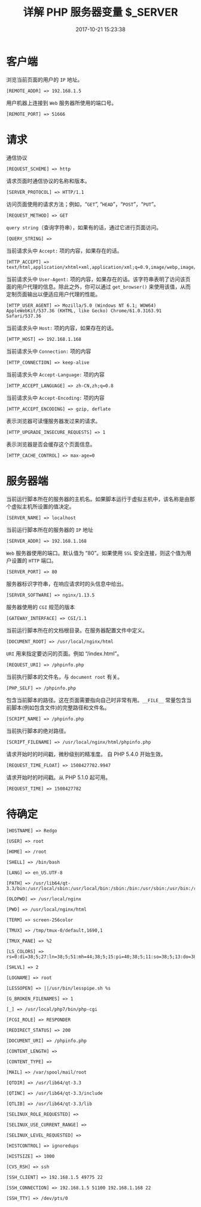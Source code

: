 ﻿---
title: 详解 PHP 服务器变量 $_SERVER
date: 2017-10-21 15:23:38
description: 总结 $_SERVER 的变量含义
tags:
categories:
- PHP
---


# 客户端
浏览当前页面的用户的 `IP` 地址。
```
[REMOTE_ADDR] => 192.168.1.5 
```
用户机器上连接到 `Web` 服务器所使用的端口号。 
```
[REMOTE_PORT] => 51666 
```

# 请求
通信协议
```
[REQUEST_SCHEME] => http 
```
请求页面时通信协议的名称和版本。
```
[SERVER_PROTOCOL] => HTTP/1.1 
```
访问页面使用的请求方法；例如，“`GET`”, “`HEAD`”，“`POST`”，“`PUT`”。 
```
[REQUEST_METHOD] => GET 
```
`query string`（查询字符串），如果有的话，通过它进行页面访问。
```
[QUERY_STRING] => 
```
当前请求头中 `Accept:` 项的内容，如果存在的话。
```
[HTTP_ACCEPT] => text/html,application/xhtml+xml,application/xml;q=0.9,image/webp,image/apng,*/*;q=0.8 
```
当前请求头中 `User-Agent:` 项的内容，如果存在的话。该字符串表明了访问该页面的用户代理的信息。除此之外，你可以通过 `get_browser()` 来使用该值，从而定制页面输出以便适应用户代理的性能。 
```
[HTTP_USER_AGENT] => Mozilla/5.0 (Windows NT 6.1; WOW64) AppleWebKit/537.36 (KHTML, like Gecko) Chrome/61.0.3163.91 Safari/537.36 
```
当前请求头中 `Host:` 项的内容，如果存在的话。
```
[HTTP_HOST] => 192.168.1.168 
```
当前请求头中 `Connection:` 项的内容
```
[HTTP_CONNECTION] => keep-alive 
```
当前请求头中 `Accept-Language:` 项的内容
```
[HTTP_ACCEPT_LANGUAGE] => zh-CN,zh;q=0.8 
```
当前请求头中 `Accept-Encoding:` 项的内容
```
[HTTP_ACCEPT_ENCODING] => gzip, deflate 
```
表示浏览器可读懂服务器发过来的请求。
```
[HTTP_UPGRADE_INSECURE_REQUESTS] => 1 
```
表示浏览器是否会缓存这个页面信息。
```
[HTTP_CACHE_CONTROL] => max-age=0 
```


# 服务器端
当前运行脚本所在的服务器的主机名。如果脚本运行于虚拟主机中，该名称是由那个虚拟主机所设置的值决定。
```
[SERVER_NAME] => localhost 
```

当前运行脚本所在的服务器的 `IP` 地址
```
[SERVER_ADDR] => 192.168.1.168 
```
`Web` 服务器使用的端口。默认值为 “80”。如果使用 `SSL` 安全连接，则这个值为用户设置的 `HTTP` 端口。
```
[SERVER_PORT] => 80 
```
服务器标识字符串，在响应请求时的头信息中给出。 
```
[SERVER_SOFTWARE] => nginx/1.13.5 
```
服务器使用的 `CGI` 规范的版本
```
[GATEWAY_INTERFACE] => CGI/1.1 
```
当前运行脚本所在的文档根目录。在服务器配置文件中定义。
```
[DOCUMENT_ROOT] => /usr/local/nginx/html 
```
`URI` 用来指定要访问的页面。例如 “/index.html”。
```
[REQUEST_URI] => /phpinfo.php 
```
当前执行脚本的文件名，与 `document root` 有关。
```
[PHP_SELF] => /phpinfo.php 
```
包含当前脚本的路径。这在页面需要指向自己时非常有用。`__FILE__` 常量包含当前脚本(例如包含文件)的完整路径和文件名。
```
[SCRIPT_NAME] => /phpinfo.php 
```
当前执行脚本的绝对路径。
```
[SCRIPT_FILENAME] => /usr/local/nginx/html/phpinfo.php 
```
请求开始时的时间戳，微秒级别的精准度。 自 PHP 5.4.0 开始生效。
```
[REQUEST_TIME_FLOAT] => 1508427782.9947 
```
请求开始时的时间戳。从 PHP 5.1.0 起可用。
```
[REQUEST_TIME] => 1508427782 
```


# 待确定

```
[HOSTNAME] => Redgo 
```
```
[USER] => root 
```
```
[HOME] => /root 
```
```
[SHELL] => /bin/bash 
```
```
[LANG] => en_US.UTF-8 
```
```
[PATH] => /usr/lib64/qt-3.3/bin:/usr/local/sbin:/usr/local/bin:/sbin:/bin:/usr/sbin:/usr/bin:/root/bin:/root/bin 
```
```
[OLDPWD] => /usr/local/nginx 
```
```
[PWD] => /usr/local/nginx/html 
```
```
[TERM] => screen-256color 
```
```
[TMUX] => /tmp/tmux-0/default,1690,1 
```
```
[TMUX_PANE] => %2 
```
```
[LS_COLORS] => rs=0:di=38;5;27:ln=38;5;51:mh=44;38;5;15:pi=40;38;5;11:so=38;5;13:do=38;5;5:bd=48;5;232;38;5;11:cd=48;5;232;38;5;3:or=48;5;232;38;5;9:mi=05;48;5;232;38;5;15:su=48;5;196;38;5;15:sg=48;5;11;38;5;16:ca=48;5;196;38;5;226:tw=48;5;10;38;5;16:ow=48;5;10;38;5;21:st=48;5;21;38;5;15:ex=38;5;34:*.tar=38;5;9:*.tgz=38;5;9:*.arj=38;5;9:*.taz=38;5;9:*.lzh=38;5;9:*.lzma=38;5;9:*.tlz=38;5;9:*.txz=38;5;9:*.zip=38;5;9:*.z=38;5;9:*.Z=38;5;9:*.dz=38;5;9:*.gz=38;5;9:*.lz=38;5;9:*.xz=38;5;9:*.bz2=38;5;9:*.tbz=38;5;9:*.tbz2=38;5;9:*.bz=38;5;9:*.tz=38;5;9:*.deb=38;5;9:*.rpm=38;5;9:*.jar=38;5;9:*.rar=38;5;9:*.ace=38;5;9:*.zoo=38;5;9:*.cpio=38;5;9:*.7z=38;5;9:*.rz=38;5;9:*.jpg=38;5;13:*.jpeg=38;5;13:*.gif=38;5;13:*.bmp=38;5;13:*.pbm=38;5;13:*.pgm=38;5;13:*.ppm=38;5;13:*.tga=38;5;13:*.xbm=38;5;13:*.xpm=38;5;13:*.tif=38;5;13:*.tiff=38;5;13:*.png=38;5;13:*.svg=38;5;13:*.svgz=38;5;13:*.mng=38;5;13:*.pcx=38;5;13:*.mov=38;5;13:*.mpg=38;5;13:*.mpeg=38;5;13:*.m2v=38;5;13:*.mkv=38;5;13:*.ogm=38;5;13:*.mp4=38;5;13:*.m4v=38;5;13:*.mp4v=38;5;13:*.vob=38;5;13:*.qt=38;5;13:*.nuv=38;5;13:*.wmv=38;5;13:*.asf=38;5;13:*.rm=38;5;13:*.rmvb=38;5;13:*.flc=38;5;13:*.avi=38;5;13:*.fli=38;5;13:*.flv=38;5;13:*.gl=38;5;13:*.dl=38;5;13:*.xcf=38;5;13:*.xwd=38;5;13:*.yuv=38;5;13:*.cgm=38;5;13:*.emf=38;5;13:*.axv=38;5;13:*.anx=38;5;13:*.ogv=38;5;13:*.ogx=38;5;13:*.aac=38;5;45:*.au=38;5;45:*.flac=38;5;45:*.mid=38;5;45:*.midi=38;5;45:*.mka=38;5;45:*.mp3=38;5;45:*.mpc=38;5;45:*.ogg=38;5;45:*.ra=38;5;45:*.wav=38;5;45:*.axa=38;5;45:*.oga=38;5;45:*.spx=38;5;45:*.xspf=38;5;45: 
```
```
[SHLVL] => 2 
```
```
[LOGNAME] => root 
```
```
[LESSOPEN] => ||/usr/bin/lesspipe.sh %s 
```
```
[G_BROKEN_FILENAMES] => 1 
```
```
[_] => /usr/local/php7/bin/php-cgi 
```
```
[FCGI_ROLE] => RESPONDER 
```
```
[REDIRECT_STATUS] => 200 
```
```
[DOCUMENT_URI] => /phpinfo.php 
```
```
[CONTENT_LENGTH] => 
```
```
[CONTENT_TYPE] => 
```
```
[MAIL] => /var/spool/mail/root 
```
```
[QTDIR] => /usr/lib64/qt-3.3 
```
```
[QTINC] => /usr/lib64/qt-3.3/include 
```
```
[QTLIB] => /usr/lib64/qt-3.3/lib 
```
```
[SELINUX_ROLE_REQUESTED] => 
```
```
[SELINUX_USE_CURRENT_RANGE] => 
```
```
[SELINUX_LEVEL_REQUESTED] => 
```
```
[HISTCONTROL] => ignoredups 
```
```
[HISTSIZE] => 1000 
```
```
[CVS_RSH] => ssh 
```
```
[SSH_CLIENT] => 192.168.1.5 49775 22 
```
```
[SSH_CONNECTION] => 192.168.1.5 51100 192.168.1.168 22 
```
```
[SSH_TTY] => /dev/pts/0 
```
